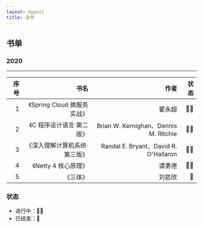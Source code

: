 ```yaml
---
layout: mypost
title: 读书
---
```


## 书单
### 2020
-----------------  

| 序号 |   书名   |   作者    |  状态 |
| ---: | ---: | ---: | ---: |
| 1 | 《Spring Cloud 微服务实战》 | 翟永超 |  👩‍💻 |
| 2 | 《C 程序设计语言·第二版》 |  Brian W. Kernighan、Dennis M. Ritchie  |  👩‍💻 |
| 3 | 《深入理解计算机系统·第三版》 | Randal E. Bryant、David R. O'Hallaron  | 👩‍💻 |
| 4 | 《Netty 4 核心原理》 | 谭勇德  | 👩‍💻 |
| 5 | 《三体》 | 刘慈欣  | 🎈 |

### 状态
- 进行中：👩‍💻
- 已结束：🎈
